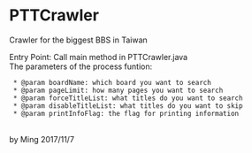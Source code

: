 # PTTCrawler
Crawler for the biggest BBS in Taiwan<br>

Entry Point: Call main method in PTTCrawler.java<br>
The parameters of the process funtion:

	 * @param boardName: which board you want to search
	 * @param pageLimit: how many pages you want to search
	 * @param forceTitleList: what titles do you want to search
	 * @param disableTitleList: what titles do you want to skip
	 * @param printInfoFlag: the flag for printing information

<br>
by Ming 2017/11/7
